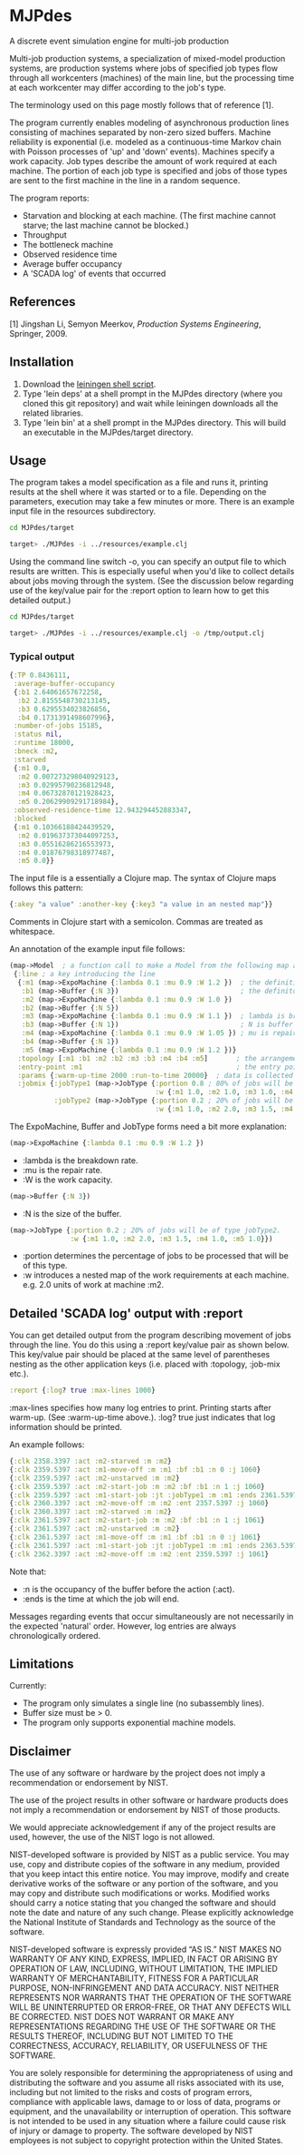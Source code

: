 # MJPdes

A discrete event simulation engine for multi-job production

Multi-job production systems, a specialization of mixed-model production systems, are production systems
where jobs of specified job types flow through all workcenters (machines) of the main line, but the
processing time at each workcenter may differ according to the job's type.

The terminology used on this page mostly follows that of reference [1]. 

The program currently enables modeling of asynchronous production lines consisting of machines separated by
non-zero sized buffers. Machine reliability is exponential (i.e. modeled as a continuous-time
Markov chain with Poisson processes of 'up' and 'down' events). Machines specify a work capacity. 
Job types describe the amount of work required at each machine. The portion of each job type is specified
and jobs of those types are sent to the first machine in the line in a random sequence.

The program reports:
 * Starvation and blocking at each machine. (The first machine cannot starve; the last machine cannot be blocked.)
 * Throughput
 * The bottleneck machine
 * Observed residence time
 * Average buffer occupancy
 * A 'SCADA log' of events that occurred

## References

[1] Jingshan Li, Semyon Meerkov, *Production Systems Engineering*, Springer, 2009. 

## Installation

1. Download the [leiningen shell script](http://leiningen.org/).
2. Type 'lein deps' at a shell prompt in the MJPdes directory (where you cloned this git repository) and wait while
   leiningen downloads all the related libraries. 
3. Type 'lein bin' at a shell prompt in the MJPdes directory. This will build an executable in the MJPdes/target directory. 

## Usage

The program takes a model specification as a file and runs it, printing results at the shell where it was started
or to a file. Depending on the parameters, execution may take a few minutes or more. There is an example input file
in the resources subdirectory.

```bash
cd MJPdes/target

target> ./MJPdes -i ../resources/example.clj
```
Using the command line switch -o, you can specify an output file to which results are written.
This is especially useful when you'd like to collect details about jobs moving through the system.
(See the discussion below regarding use of the key/value pair for the :report option
to learn how to get this detailed output.)

```bash
cd MJPdes/target

target> ./MJPdes -i ../resources/example.clj -o /tmp/output.clj
````

### Typical output

```clojure
{:TP 0.8436111,
 :average-buffer-occupancy
 {:b1 2.64061657672258,
  :b2 2.8155548730213145,
  :b3 0.6295534023826856,
  :b4 0.1731391498607996},
 :number-of-jobs 15185,
 :status nil,
 :runtime 18000,
 :bneck :m2,
 :starved
 {:m1 0.0,
  :m2 0.007273298040929123,
  :m3 0.02995790236812948,
  :m4 0.06732870121928423,
  :m5 0.20629909291718984},
 :observed-residence-time 12.943294452883347,
 :blocked
 {:m1 0.10366188424439529,
  :m2 0.019637373044097253,
  :m3 0.05516286216553973,
  :m4 0.01876798318977487,
  :m5 0.0}}
```

The input file is a essentially a Clojure map. The syntax of Clojure maps follows
this pattern:

```clojure
{:akey "a value" :another-key {:key3 "a value in an nested map"}}
```

Comments in Clojure start with a semicolon. Commas are treated as whitespace. 

An annotation of the example input file follows:

```clojure
(map->Model  ; a function call to make a Model from the following map argument
 {:line ; a key introducing the line
  {:m1 (map->ExpoMachine {:lambda 0.1 :mu 0.9 :W 1.2 })  ; the definition of machine m1
   :b1 (map->Buffer {:N 3})                              ; the definiton of buffer b1
   :m2 (map->ExpoMachine {:lambda 0.1 :mu 0.9 :W 1.0 })
   :b2 (map->Buffer {:N 5})
   :m3 (map->ExpoMachine {:lambda 0.1 :mu 0.9 :W 1.1 })  ; lambda is breakdown rate.
   :b3 (map->Buffer {:N 1})                              ; N is buffer size.
   :m4 (map->ExpoMachine {:lambda 0.1 :mu 0.9 :W 1.05 }) ; mu is repair rate.
   :b4 (map->Buffer {:N 1})
   :m5 (map->ExpoMachine {:lambda 0.1 :mu 0.9 :W 1.2 })}
  :topology [:m1 :b1 :m2 :b2 :m3 :b3 :m4 :b4 :m5]       ; the arrangement of the line
  :entry-point :m1                                      ; the entry point to the line
  :params {:warm-up-time 2000 :run-to-time 20000}  ; data is collected from time 2000-20000
  :jobmix {:jobType1 (map->JobType {:portion 0.8 ; 80% of jobs will be of type jobType1.
                                    :w {:m1 1.0, :m2 1.0, :m3 1.0, :m4 1.0, :m5 1.0}})
           :jobType2 (map->JobType {:portion 0.2 ; 20% of jobs will be of type jobType2.
                                    :w {:m1 1.0, :m2 2.0, :m3 1.5, :m4 1.0, :m5 1.0}})}})
```

The ExpoMachine, Buffer and JobType forms need a bit more explanation:

```clojure
(map->ExpoMachine {:lambda 0.1 :mu 0.9 :W 1.2 })
```
 * :lambda is the breakdown rate.
 * :mu is the repair rate.
 * :W is the work capacity.

```clojure
(map->Buffer {:N 3})
```
 * :N is the size of the buffer.

```clojure
(map->JobType {:portion 0.2 ; 20% of jobs will be of type jobType2.
               :w {:m1 1.0, :m2 2.0, :m3 1.5, :m4 1.0, :m5 1.0}})
```
 * :portion determines the percentage of jobs to be processed that will be of this type.
 * :w introduces a nested map of the work requirements at each machine. e.g. 2.0 units
   of work at machine :m2.

## Detailed 'SCADA log' output with :report

You can get detailed output from the program describing movement of jobs through the
line. You do this using a :report key/value pair as shown below. This key/value pair
should be placed at the same level of parentheses nesting as the other application
keys (i.e. placed with :topology, :job-mix etc.).

```clojure
:report {:log? true :max-lines 1000}
```
:max-lines specifies how many log entries to print. Printing starts after warm-up.
(See :warm-up-time above.). :log? true just indicates that log information should be printed.

An example follows:

```clojure
{:clk 2358.3397 :act :m2-starved :m :m2}
{:clk 2359.5397 :act :m1-move-off :m :m1 :bf :b1 :n 0 :j 1060}
{:clk 2359.5397 :act :m2-unstarved :m :m2}
{:clk 2359.5397 :act :m2-start-job :m :m2 :bf :b1 :n 1 :j 1060}
{:clk 2359.5397 :act :m1-start-job :jt :jobType1 :m :m1 :ends 2361.5397 :j 1061}
{:clk 2360.3397 :act :m2-move-off :m :m2 :ent 2357.5397 :j 1060}
{:clk 2360.3397 :act :m2-starved :m :m2}
{:clk 2361.5397 :act :m2-start-job :m :m2 :bf :b1 :n 1 :j 1061}
{:clk 2361.5397 :act :m2-unstarved :m :m2}
{:clk 2361.5397 :act :m1-move-off :m :m1 :bf :b1 :n 0 :j 1061}
{:clk 2361.5397 :act :m1-start-job :jt :jobType1 :m :m1 :ends 2363.5397 :j 1062}
{:clk 2362.3397 :act :m2-move-off :m :m2 :ent 2359.5397 :j 1061}
```
Note that:
 * :n is the occupancy of the buffer before the action (:act). 
 * :ends is the time at which the job will end. 

Messages regarding events that occur simultaneously are not necessarily in 
the expected 'natural' order. However, log entries are always chronologically
ordered. 

## Limitations

Currently:
 * The program only simulates a single line (no subassembly lines).
 * Buffer size must be > 0.
 * The program only supports exponential machine models.


## Disclaimer
The use of any software or hardware by the project does not imply a recommendation or endorsement by NIST.

The use of the project results in other software or hardware products does not imply a recommendation or endorsement by NIST of those products.

We would appreciate acknowledgement if any of the project results are used, however, the use of the NIST logo is not allowed.

NIST-developed software is provided by NIST as a public service. You may use, copy and distribute copies of the software in any medium, provided that you keep intact this entire notice. You may improve, modify and create derivative works of the software or any portion of the software, and you may copy and distribute such modifications or works. Modified works should carry a notice stating that you changed the software and should note the date and nature of any such change. Please explicitly acknowledge the National Institute of Standards and Technology as the source of the software.

NIST-developed software is expressly provided “AS IS.” NIST MAKES NO WARRANTY OF ANY KIND, EXPRESS, IMPLIED, IN FACT OR ARISING BY OPERATION OF LAW, INCLUDING, WITHOUT LIMITATION, THE IMPLIED WARRANTY OF MERCHANTABILITY, FITNESS FOR A PARTICULAR PURPOSE, NON-INFRINGEMENT AND DATA ACCURACY. NIST NEITHER REPRESENTS NOR WARRANTS THAT THE OPERATION OF THE SOFTWARE WILL BE UNINTERRUPTED OR ERROR-FREE, OR THAT ANY DEFECTS WILL BE CORRECTED. NIST DOES NOT WARRANT OR MAKE ANY REPRESENTATIONS REGARDING THE USE OF THE SOFTWARE OR THE RESULTS THEREOF, INCLUDING BUT NOT LIMITED TO THE CORRECTNESS, ACCURACY, RELIABILITY, OR USEFULNESS OF THE SOFTWARE.

You are solely responsible for determining the appropriateness of using and distributing the software and you assume all risks associated with its use, including but not limited to the risks and costs of program errors, compliance with applicable laws, damage to or loss of data, programs or equipment, and the unavailability or interruption of operation. This software is not intended to be used in any situation where a failure could cause risk of injury or damage to property. The software developed by NIST employees is not subject to copyright protection within the United States.




